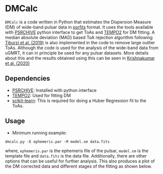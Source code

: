DMCalc
======

`DMCalc` is a code written in Python that estimates the Dispersion Measure (DM) of wide-band pulsar data in [psrfits][psrfits] format. It uses the tools available with [PSRCHIVE][psrchive] python interface to get ToAs and [TEMPO2][tempo2] for DM fitting. A median absolute deviation (MAD) based ToA rejection algorithm following [Tiburzi et al. (2019)][tiburzi2019] is also implemented in the code to remove large outlier ToAs. Although the code is used for the analysis of the wide-band data from uGMRT, it can in principle be used for any pulsar datasets. More details about this and the results obtained using this can be seen in [Krishnakumar et al. (2020)][kkma_dmcalc]

## Dependencies
* [PSRCHIVE][psrchive]: Installed with python interface
* [TEMPO2][tempo2]: Used for fitting DM
* [scikit-learn][sklearn]: This is required for doing a Huber Regression fit to the ToAs.

## Usage

* Minimum running example:

`dmcalc.py -E ephemeris.par -M model.sm data.fits`

where, `ephemeris.par` is the ephemeris file of the pulsar, `model.sm` is the template file and `data.fits` is the data file. Additionally, there are other options that can be useful for further analysis. This also produces a plot of the DM corrected data and different stages of the fitting as shown below.


[psrfits]: https://www.atnf.csiro.au/research/pulsar/psrfits_definition/Psrfits.html
[psrchive]: http://psrchive.sourceforge.net/
[tempo2]: https://bitbucket.org/psrsoft/tempo2/src/master/
[tiburzi2019]: https://ui.adsabs.harvard.edu/abs/2019MNRAS.487..394T/abstract
[sklearn]: https://scikit-learn.org/stable/index.html
[kkma_dmcalc]: www.arxiv.org/
